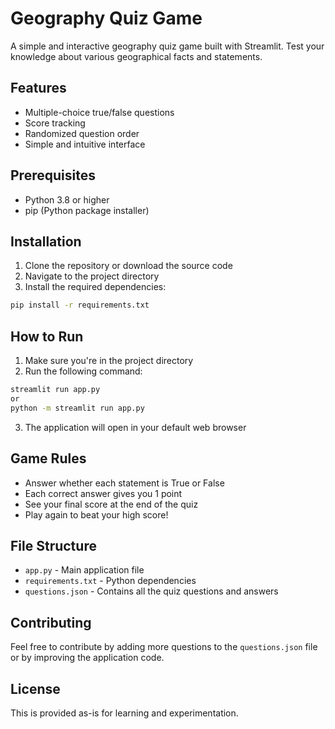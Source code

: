 # Geography Quiz Game

A simple and interactive geography quiz game built with Streamlit. Test your knowledge about various geographical facts and statements.

## Features

- Multiple-choice true/false questions
- Score tracking
- Randomized question order
- Simple and intuitive interface

## Prerequisites

- Python 3.8 or higher
- pip (Python package installer)

## Installation

1. Clone the repository or download the source code
2. Navigate to the project directory
3. Install the required dependencies:

```bash
pip install -r requirements.txt
```

## How to Run

1. Make sure you're in the project directory
2. Run the following command:

```bash
streamlit run app.py
or
python -m streamlit run app.py
```

3. The application will open in your default web browser

## Game Rules

- Answer whether each statement is True or False
- Each correct answer gives you 1 point
- See your final score at the end of the quiz
- Play again to beat your high score!

## File Structure

- `app.py` - Main application file
- `requirements.txt` - Python dependencies
- `questions.json` - Contains all the quiz questions and answers

## Contributing

Feel free to contribute by adding more questions to the `questions.json` file or by improving the application code.

## License

This is provided as-is for learning and experimentation.
